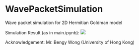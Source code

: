 # WavePacketSimulation

Wave packet simulation for 2D Hermitian Goldman model

Simulation Result (as in main.ipynb):
![](https://github.com/SavitarRL/WavePacketSimulation/blob/main/GIF/trial_gif_20%20by%2020.gif)

Acknowledgement: Mr. Bengy Wong (University of Hong Kong)
